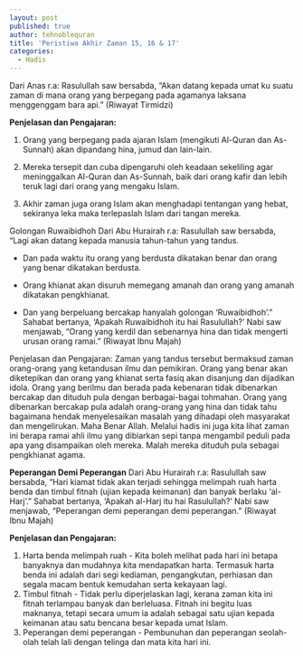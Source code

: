 ```yaml
---
layout: post
published: true
author: tehnoblequran
title: 'Peristiwa Akhir Zaman 15, 16 & 17'
categories:
  - Hadis
---
```

Dari Anas r.a: Rasulullah saw bersabda, “Akan datang kepada umat ku suatu zaman di mana orang yang berpegang pada agamanya laksana menggenggam bara api.” (Riwayat Tirmidzi)

**Penjelasan dan Pengajaran:**

1. Orang yang berpegang pada ajaran Islam (mengikuti Al-Quran dan As-Sunnah) akan dipandang hina, jumud dan lain-lain.

2. Mereka tersepit dan cuba dipengaruhi oleh keadaan sekeliling agar meninggalkan Al-Quran dan As-Sunnah, baik dari orang kafir dan lebih teruk lagi dari orang yang mengaku Islam.

3. Akhir zaman juga orang Islam akan menghadapi tentangan yang hebat, sekiranya leka maka terlepaslah Islam dari tangan mereka. 

Golongan Ruwaibidhoh 
Dari Abu Hurairah r.a: Rasulullah saw bersabda, “Lagi akan datang kepada manusia tahun-tahun yang tandus.

- Dan pada waktu itu orang yang berdusta dikatakan benar dan orang yang benar dikatakan berdusta.
 
- Orang khianat akan disuruh memegang amanah dan orang yang amanah dikatakan pengkhianat.
 
- Dan yang berpeluang bercakap hanyalah golongan ‘Ruwaibidhoh’.” Sahabat bertanya, ‘Apakah Ruwaibidhoh itu hai Rasulullah?’ Nabi saw menjawab, “Orang yang kerdil dan sebenarnya hina dan tidak mengerti urusan orang ramai.”
 (Riwayat Ibnu Majah) 

Penjelasan dan Pengajaran: Zaman yang tandus tersebut bermaksud zaman orang-orang yang ketandusan ilmu dan pemikiran. Orang yang benar akan diketepikan dan orang yang khianat serta fasiq akan disanjung dan dijadikan idola. Orang yang berilmu dan berada pada kebenaran tidak dibenarkan bercakap dan dituduh pula dengan berbagai-bagai tohmahan. Orang yang dibenarkan bercakap pula adalah orang-orang yang hina dan tidak tahu bagaimana hendak menyelesaikan masalah yang dihadapi oleh masyarakat dan mengelirukan. Maha Benar Allah. Melalui hadis ini juga kita lihat zaman ini berapa ramai ahli ilmu yang dibiarkan sepi tanpa mengambil peduli pada apa yang disampaikan oleh mereka. Malah mereka dituduh pula sebagai pengkhianat agama. 

**Peperangan Demi Peperangan**
Dari Abu Hurairah r.a: Rasulullah saw bersabda, “Hari kiamat tidak akan terjadi sehingga melimpah ruah harta benda dan timbul fitnah (ujian kepada keimanan) dan banyak berlaku ‘al-Harj’.” Sahabat bertanya, ‘Apakah al-Harj itu hai Rasulullah?’ Nabi saw menjawab, “Peperangan demi peperangan demi peperangan.” (Riwayat Ibnu Majah) 

**Penjelasan dan Pengajaran:** 

1. Harta benda melimpah ruah - Kita boleh melihat pada hari ini betapa banyaknya dan mudahnya kita mendapatkan harta. Termasuk harta benda ini adalah dari segi kediaman, pengangkutan, perhiasan dan segala macam bentuk kemudahan serta kekayaan lagi. 
2. Timbul fitnah - Tidak perlu diperjelaskan lagi, kerana zaman kita ini fitnah terlampau banyak dan berleluasa. Fitnah ini begitu luas maknanya, tetapi secara umum ia adalah sebagai satu ujian kepada keimanan atau satu bencana besar kepada umat Islam. 
3. Peperangan demi peperangan - Pembunuhan dan peperangan seolah-olah telah lali dengan telinga dan mata kita hari ini.
